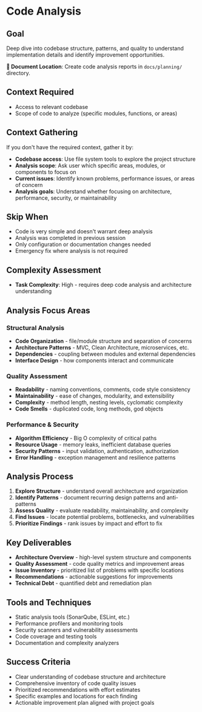# Code Analysis

## Goal
Deep dive into codebase structure, patterns, and quality to understand implementation details and identify improvement opportunities.

**📁 Document Location**: Create code analysis reports in `docs/planning/` directory.

## Context Required
- Access to relevant codebase
- Scope of code to analyze (specific modules, functions, or areas)

## Context Gathering
If you don't have the required context, gather it by:
- **Codebase access**: Use file system tools to explore the project structure
- **Analysis scope**: Ask user which specific areas, modules, or components to focus on
- **Current issues**: Identify known problems, performance issues, or areas of concern
- **Analysis goals**: Understand whether focusing on architecture, performance, security, or maintainability

## Skip When
- Code is very simple and doesn't warrant deep analysis
- Analysis was completed in previous session
- Only configuration or documentation changes needed
- Emergency fix where analysis is not required

## Complexity Assessment
- **Task Complexity**: High - requires deep code analysis and architecture understanding

## Analysis Focus Areas

### Structural Analysis
- **Code Organization** - file/module structure and separation of concerns
- **Architecture Patterns** - MVC, Clean Architecture, microservices, etc.
- **Dependencies** - coupling between modules and external dependencies
- **Interface Design** - how components interact and communicate

### Quality Assessment
- **Readability** - naming conventions, comments, code style consistency
- **Maintainability** - ease of changes, modularity, and extensibility
- **Complexity** - method length, nesting levels, cyclomatic complexity
- **Code Smells** - duplicated code, long methods, god objects

### Performance & Security
- **Algorithm Efficiency** - Big O complexity of critical paths
- **Resource Usage** - memory leaks, inefficient database queries
- **Security Patterns** - input validation, authentication, authorization
- **Error Handling** - exception management and resilience patterns

## Analysis Process
1. **Explore Structure** - understand overall architecture and organization
2. **Identify Patterns** - document recurring design patterns and anti-patterns
3. **Assess Quality** - evaluate readability, maintainability, and complexity
4. **Find Issues** - locate potential problems, bottlenecks, and vulnerabilities
5. **Prioritize Findings** - rank issues by impact and effort to fix

## Key Deliverables
- **Architecture Overview** - high-level system structure and components
- **Quality Assessment** - code quality metrics and improvement areas
- **Issue Inventory** - prioritized list of problems with specific locations
- **Recommendations** - actionable suggestions for improvements
- **Technical Debt** - quantified debt and remediation plan

## Tools and Techniques
- Static analysis tools (SonarQube, ESLint, etc.)
- Performance profilers and monitoring tools
- Security scanners and vulnerability assessments
- Code coverage and testing tools
- Documentation and complexity analyzers

## Success Criteria
- Clear understanding of codebase structure and architecture
- Comprehensive inventory of code quality issues
- Prioritized recommendations with effort estimates
- Specific examples and locations for each finding
- Actionable improvement plan aligned with project goals